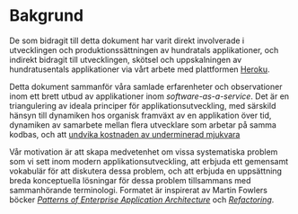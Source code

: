 Bakgrund
==========

De som bidragit till detta dokument har varit direkt involverade i utvecklingen och produktionssättningen av hundratals applikationer, och indirekt bidragit till utvecklingen, skötsel och uppskalningen av hundratusentals applikationer via vårt arbete med plattformen <a href="http://www.heroku.com/" target="_blank">Heroku</a>.

Detta dokument sammanför våra samlade erfarenheter och observationer inom ett brett utbud av applikationer inom *software-as-a-service*. Det är en triangulering av ideala principer för applikationsutveckling, med särskild hänsyn till dynamiken hos organisk framväxt av en applikation över tid, dynamiken av samarbete mellan flera utvecklare som arbetar på samma kodbas, och att <a href="http://blog.heroku.com/archives/2011/6/28/the_new_heroku_4_erosion_resistance_explicit_contracts/" target="_blank">undvika kostnaden av underminerad mjukvara</a>

Vår motivation är att skapa medvetenhet om vissa systematiska problem som vi sett inom modern applikationsutveckling, att erbjuda ett gemensamt vokabulär för att diskutera dessa problem, och att erbjuda en uppsättning breda konceptuella lösningar för dessa problem tillsammans med sammanhörande terminologi. Formatet är inspirerat av Martin Fowlers böcker *<a href="https://books.google.com/books/about/Patterns_of_enterprise_application_archi.html?id=FyWZt5DdvFkC" target="_blank">Patterns of Enterprise Application Architecture</a>* och *<a href="https://books.google.com/books/about/Refactoring.html?id=1MsETFPD3I0C" target="_blank">Refactoring</a>*.
